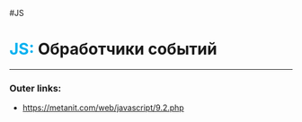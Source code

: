 #JS
# <font color="#00b0f0">JS:</font> Обработчики событий
---
### Outer links:
- https://metanit.com/web/javascript/9.2.php